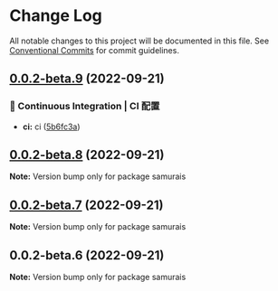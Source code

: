 # Change Log

All notable changes to this project will be documented in this file.
See [Conventional Commits](https://conventionalcommits.org) for commit guidelines.

## [0.0.2-beta.9](https://github.com/samurais-app/samurais-app/compare/v0.0.2-beta.8...v0.0.2-beta.9) (2022-09-21)


### 👷 Continuous Integration | CI 配置

* **ci:** ci ([5b6fc3a](https://github.com/samurais-app/samurais-app/commit/5b6fc3a8e9753c6bd1cd2da9ff1e349c37c566d8))



## [0.0.2-beta.8](https://github.com/samurais-app/samurais-app/compare/v0.0.2-beta.7...v0.0.2-beta.8) (2022-09-21)

**Note:** Version bump only for package samurais





## [0.0.2-beta.7](https://github.com/samurais-app/samurais-app/compare/v0.0.2-beta.6...v0.0.2-beta.7) (2022-09-21)

**Note:** Version bump only for package samurais





## 0.0.2-beta.6 (2022-09-21)

**Note:** Version bump only for package samurais
